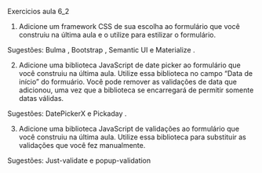 Exercicios aula 6_2

1) Adicione um framework CSS de sua escolha ao formulário que você construiu na última aula e o utilize para estilizar o formulário.

Sugestões: Bulma , Bootstrap , Semantic UI e Materialize .

2) Adicione uma biblioteca JavaScript de date picker ao formulário que você construiu na última aula. Utilize essa biblioteca no campo “Data de início” do formuário. Você pode remover as validações de data que adicionou, uma vez que a biblioteca se encarregará de permitir somente datas válidas.

Sugestões: DatePickerX e Pickaday .

3) Adicione uma biblioteca JavaScript de validações ao formulário que você construiu na última aula. Utilize essa biblioteca para substituir as validações que você fez manualmente.

Sugestões: Just-validate e popup-validation

